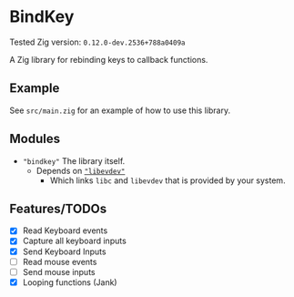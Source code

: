 # BindKey

Tested Zig version: `0.12.0-dev.2536+788a0409a`

A Zig library for rebinding keys to callback functions.

## Example 

See `src/main.zig` for an example of how to use this library.

## Modules

* `"bindkey"` The library itself.
  - Depends on [`"libevdev"`](https://github.com/cactusbento/libevdev-zig)
    - Which links `libc` and `libevdev` that is provided by your system.


## Features/TODOs

- [x] Read Keyboard events
- [x] Capture all keyboard inputs
- [x] Send Keyboard Inputs
- [ ] Read mouse events
- [ ] Send mouse inputs
- [x] Looping functions (Jank)
